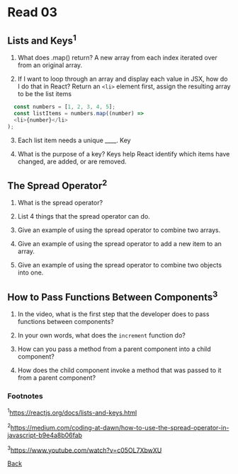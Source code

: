 # Read 03

## Lists and Keys<sup>1</sup>

1. What does .map() return?
  A new array from each index iterated over from an original array.

2. If I want to loop through an array and display each value in JSX, how do I do that in React?
  Return an `<li>` element first, assign the resulting array to be the list items

  ```js
    const numbers = [1, 2, 3, 4, 5];
    const listItems = numbers.map((number) =>
    <li>{number}</li>
  );
  ```

3. Each list item needs a unique ____.
  Key

4. What is the purpose of a key?
  Keys help React identify which items have changed, are added, or are removed.

## The Spread Operator<sup>2</sup>

1. What is the spread operator?

2. List 4 things that the spread operator can do.

3. Give an example of using the spread operator to combine two arrays.

4. Give an example of using the spread operator to add a new item to an array.

5. Give an example of using the spread operator to combine two objects into one.

## How to Pass Functions Between Components<sup>3</sup>

1. In the video, what is the first step that the developer does to pass functions between components?

2. In your own words, what does the `increment` function do?

3. How can you pass a method from a parent component into a child component?

4. How does the child component invoke a method that was passed to it from a parent component?

### Footnotes

<sup>1</sup><https://reactjs.org/docs/lists-and-keys.html>

<sup>2</sup><https://medium.com/coding-at-dawn/how-to-use-the-spread-operator-in-javascript-b9e4a8b06fab>

<sup>3</sup><https://www.youtube.com/watch?v=c05OL7XbwXU>

[Back](/reading-notes/301/301-TOC.html)
